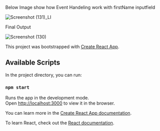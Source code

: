 

Below Image show how Event Handeling work with firstName inputfield


![Screenshot (131)_LI](https://user-images.githubusercontent.com/66914300/122546801-f3203c00-d04c-11eb-909f-3754c6689d01.jpg)


Final Output

![Screenshot (130)](https://user-images.githubusercontent.com/66914300/122546828-f87d8680-d04c-11eb-862d-82eda8726d6f.png)





This project was bootstrapped with [Create React App](https://github.com/facebook/create-react-app).

## Available Scripts

In the project directory, you can run:

### `npm start`

Runs the app in the development mode.\
Open [http://localhost:3000](http://localhost:3000) to view it in the browser.


You can learn more in the [Create React App documentation](https://facebook.github.io/create-react-app/docs/getting-started).

To learn React, check out the [React documentation](https://reactjs.org/).


